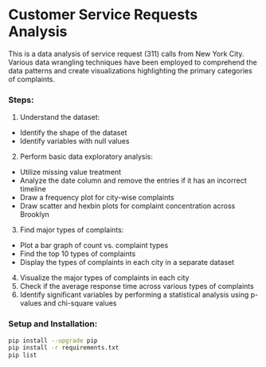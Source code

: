 # Customer Service Requests Analysis

This is a data analysis of service request (311) calls from New York City. Various data wrangling techniques have been employed to comprehend the data patterns and create visualizations highlighting the primary categories of complaints.


### Steps:

1. Understand the dataset:
  - Identify the shape of the dataset
  - Identify variables with null values
2. Perform basic data exploratory analysis:
- Utilize missing value treatment
- Analyze the date column and remove the entries if it has an incorrect timeline
- Draw a frequency plot for city-wise complaints
- Draw scatter and hexbin plots for complaint concentration across Brooklyn
3. Find major types of complaints:
- Plot a bar graph of count vs. complaint types
- Find the top 10 types of complaints
- Display the types of complaints in each city in a separate dataset
4. Visualize the major types of complaints in each city
5. Check if the average response time across various types of complaints
6. Identify significant variables by performing a statistical analysis using p-values and chi-square values

### Setup and Installation:
```bash
pip install --upgrade pip
pip install -r requirements.txt
pip list
```
